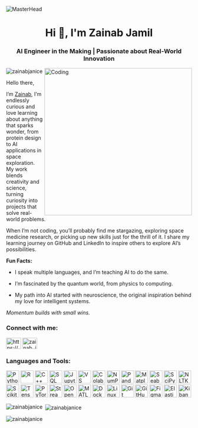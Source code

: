 ![MasterHead](https://i.pinimg.com/originals/94/15/1e/94151e30305ab125d1fcf23cbf4db62b.gif)
<h1 align="center">Hi 👋, I'm Zainab Jamil</h1>
<h3 align="center">AI Engineer in the Making | Passionate about Real-World Innovation</h3>
<img align="right" alt="Coding" width="400" src="https://media1.tenor.com/m/QLh0PhunTj8AAAAd/anime-typing.gif">

<p align="left"> <img src="https://komarev.com/ghpvc/?username=zainabjanice&label=Profile%20views&color=0e75b6&style=flat" alt="zainabjanice" /> </p>

Hello there,

I’m [Zainab](url), I’m endlessly curious and love learning about anything that sparks wonder, from protein design to AI applications in space exploration. My work blends creativity and science, turning curiosity into projects that solve real-world problems.

When I’m not coding, you’ll probably find me stargazing, exploring space medicine research, or picking up new skills just for the thrill of it. I share my learning journey on GitHub and LinkedIn to inspire others to explore AI’s possibilities.

**Fun Facts:**

- I speak multiple languages, and I’m teaching AI to do the same.

- I’m fascinated by the quantum world, from physics to computing.

- My path into AI started with neuroscience, the original inspiration behind my love for intelligent systems.

_Momentum builds with small wins._

<h3 align="left">Connect with me:</h3>
<p align="left">
<a href="https://www.linkedin.com/in/zainab-jamil-50223a247/" target="blank"><img align="center" src="https://raw.githubusercontent.com/rahuldkjain/github-profile-readme-generator/master/src/images/icons/Social/linked-in-alt.svg" alt="https://www.linkedin.com/in/zainab-jamil-50223a247/" height="30" width="40" /></a>
<a href="https://twitter.com/zainab_jam87329" target="blank"><img align="center" src="https://raw.githubusercontent.com/rahuldkjain/github-profile-readme-generator/master/src/images/icons/Social/twitter.svg" alt="zainab_jam87329" height="30" width="40" /></a>
</p>


<h3 align="left">Languages and Tools:</h3>
<div align="left">
  <!-- Programming & Environments -->
  <img src="https://img.shields.io/badge/Python-3776AB?style=for-the-badge&logo=python&logoColor=white" height="35" alt="Python" />
  <img src="https://img.shields.io/badge/R-276DC3?style=for-the-badge&logo=r&logoColor=white" height="35" alt="R" />
  <img src="https://img.shields.io/badge/C++-00599C?style=for-the-badge&logo=c%2b%2b&logoColor=white" height="35" alt="C++" />
  <img src="https://img.shields.io/badge/SQL-4479A1?style=for-the-badge&logo=mysql&logoColor=white" height="35" alt="SQL" />
  <img src="https://img.shields.io/badge/Jupyter-F37626?style=for-the-badge&logo=jupyter&logoColor=white" height="35" alt="Jupyter" />
  <img src="https://img.shields.io/badge/VS%20Code-5C2D91?style=for-the-badge&logo=visual-studio-code&logoColor=white" height="35" alt="VS Code" />
  <img src="https://img.shields.io/badge/Colab-F9AB00?style=for-the-badge&logo=google&logoColor=white" height="35" alt="Colab" />

  <!-- Data Science & ML -->
  <img src="https://img.shields.io/badge/NumPy-013243?style=for-the-badge&logo=numpy&logoColor=white" height="35" alt="NumPy" />
  <img src="https://img.shields.io/badge/Pandas-150458?style=for-the-badge&logo=pandas&logoColor=white" height="35" alt="Pandas" />
  <img src="https://img.shields.io/badge/Matplotlib-11557C?style=for-the-badge&logo=python&logoColor=white" height="35" alt="Matplotlib" />
  <img src="https://img.shields.io/badge/Seaborn-4C8CBF?style=for-the-badge&logo=python&logoColor=white" height="35" alt="Seaborn" />
  <img src="https://img.shields.io/badge/SciPy-8CAAE6?style=for-the-badge&logo=scipy&logoColor=white" height="35" alt="SciPy" />
  <img src="https://img.shields.io/badge/NLTK-009E60?style=for-the-badge&logo=python&logoColor=white" height="35" alt="NLTK" />

  <!-- Machine/Deep Learning -->
  <img src="https://img.shields.io/badge/Scikit--learn-F7931E?style=for-the-badge&logo=scikit-learn&logoColor=white" height="35" alt="Scikit-learn" />
  <img src="https://img.shields.io/badge/TensorFlow-FF6F00?style=for-the-badge&logo=tensorflow&logoColor=white" height="35" alt="TensorFlow" />
  <img src="https://img.shields.io/badge/PyTorch-EE4C2C?style=for-the-badge&logo=pytorch&logoColor=white" height="35" alt="PyTorch" />
  <img src="https://img.shields.io/badge/Streamlit-FF4B4B?style=for-the-badge&logo=streamlit&logoColor=white" height="35" alt="Streamlit" />
  <img src="https://img.shields.io/badge/OpenCV-5C3EE8?style=for-the-badge&logo=opencv&logoColor=white" height="35" alt="OpenCV" />
  <img src="https://img.shields.io/badge/MATLAB-0076A8?style=for-the-badge&logo=mathworks&logoColor=white" height="35" alt="MATLAB" />

  <!-- Tools & Platforms -->
  <img src="https://img.shields.io/badge/Docker-2496ED?style=for-the-badge&logo=docker&logoColor=white" height="35" alt="Docker" />
  <img src="https://img.shields.io/badge/Linux-FCC624?style=for-the-badge&logo=linux&logoColor=black" height="35" alt="Linux" />
  <img src="https://img.shields.io/badge/Git-F05032?style=for-the-badge&logo=git&logoColor=white" height="35" alt="Git" />
  <img src="https://img.shields.io/badge/GitHub-181717?style=for-the-badge&logo=github&logoColor=white" height="35" alt="GitHub" />
  <img src="https://img.shields.io/badge/Figma-F24E1E?style=for-the-badge&logo=figma&logoColor=white" height="35" alt="Figma" />
  <img src="https://img.shields.io/badge/Elasticsearch-005571?style=for-the-badge&logo=elasticsearch&logoColor=white" height="35" alt="Elasticsearch" />
  <img src="https://img.shields.io/badge/Kibana-005571?style=for-the-badge&logo=kibana&logoColor=white" height="35" alt="Kibana" />
</div>

<p><img align="left" src="https://github-readme-stats.vercel.app/api/top-langs?username=zainabjanice&show_icons=true&locale=en&layout=compact" alt="zainabjanice" /></p>

<p>&nbsp;<img align="center" src="https://github-readme-stats.vercel.app/api?username=zainabjanice&show_icons=true&locale=en" alt="zainabjanice" /></p>

<p><img align="center" src="https://github-readme-streak-stats.herokuapp.com/?user=zainabjanice&" alt="zainabjanice" /></p>

